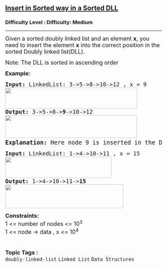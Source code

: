 <h2><a href="https://www.geeksforgeeks.org/problems/insert-in-sorted-way-in-a-sorted-dll/1?page=1&category=Linked%20List&difficulty=Medium&status=unsolved&sortBy=submissions">Insert in Sorted way in a Sorted DLL</a></h2><h3>Difficulty Level : Difficulty: Medium</h3><hr><div class="problems_problem_content__Xm_eO"><p><span style="font-size: 18px;">Given a sorted doubly linked list and an element <strong>x</strong>, you need to insert the element <strong>x</strong> into the correct position in the sorted Doubly linked list(DLL).</span></p>
<p><span style="font-size: 18px;"><span class="selectable-text copyable-text" style="caret-color: #000000;">Note: The DLL is sorted in ascending order</span></span></p>
<p><span style="font-size: 18px;"><strong>Example:</strong></span></p>
<pre><span style="font-size: 18px;"><strong>Input: </strong>LinkedList: 3-&gt;5-&gt;8-&gt;10-&gt;12 , x = 9<br><img src="https://media.geeksforgeeks.org/img-practice/prod/addEditProblem/700608/Web/Other/blobid0_1721115793.png" width="425" height="67"><br><strong>Output: </strong>3-&gt;5-&gt;8-&gt;<strong>9</strong>-&gt;10-&gt;12<br><img src="https://media.geeksforgeeks.org/img-practice/prod/addEditProblem/700608/Web/Other/blobid1_1721115806.png" width="423" height="74"><strong><br></strong></span><span style="font-size: 14pt;"><strong>Explanation: </strong>Here node 9 is inserted in the Doubly Linked-List.</span></pre>
<pre><span style="font-size: 18px;"><strong>Input: </strong>LinkedList: 1-&gt;4-&gt;10-&gt;11 , x = 15<br><img src="https://media.geeksforgeeks.org/img-practice/prod/addEditProblem/700608/Web/Other/blobid2_1721115876.png" width="342" height="68"><br><strong>Output: </strong></span><span style="font-size: 18px;">1-&gt;4-&gt;10-&gt;11-&gt;<strong>15<br><img src="https://media.geeksforgeeks.org/img-practice/prod/addEditProblem/700608/Web/Other/blobid3_1721115891.png" width="380" height="76"><br></strong></span></pre>
<p><span style="font-size: 18px;"><strong>Constraints:</strong><br>1 &lt;= number of nodes &lt;= 10<sup>3<br></sup>1 &lt;= node -&gt; data , x &lt;= 10<sup>4</sup><sup><br></sup></span></p></div><br><p><span style=font-size:18px><strong>Topic Tags : </strong><br><code>doubly-linked-list</code>&nbsp;<code>Linked List</code>&nbsp;<code>Data Structures</code>&nbsp;